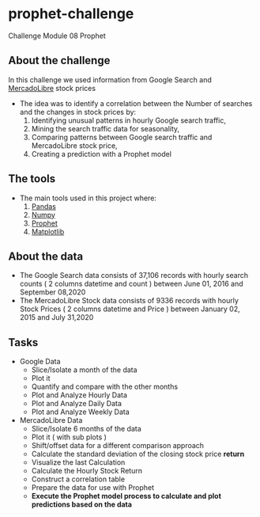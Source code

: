 # prophet-challenge
Challenge Module 08 Prophet

## About the challenge
In this challenge we used information from Google Search and [MercadoLibre](https://mercadolibre.com/) stock prices
- The idea was to identify a correlation between the Number of searches and the changes in stock prices by:
  1. Identifying unusual patterns in hourly Google search traffic, 
  2. Mining the search traffic data for seasonality, 
  3. Comparing patterns between Google search traffic and MercadoLibre stock price, 
  4. Creating a prediction with a Prophet model

## The tools
- The main tools used in this project where:
  1. [Pandas](https://pandas.pydata.org/)
  2. [Numpy](https://numpy.org/)
  3. [Prophet](https://facebook.github.io/prophet/)
  4. [Matplotlib](https://matplotlib.org/)

## About the data
- The Google Search data consists of 37,106 records with hourly search counts ( 2 columns datetime and count ) between June 01, 2016 and September 08,2020
- The MercadoLibre Stock data consists of 9336 records with hourly Stock Prices ( 2 columns datetime and Price ) between January 02, 2015 and July 31,2020
  
## Tasks
- Google Data
  - Slice/Isolate a month of the data
  - Plot it
  - Quantify and compare with the other months
  - Plot and Analyze Hourly Data
  - Plot and Analyze Daily Data
  - Plot and Analyze Weekly Data
- MercadoLibre Data
  - Slice/Isolate 6 months of the data
  - Plot it ( with sub plots )
  - Shift/offset data for a different comparison approach
  - Calculate the standard deviation of the closing stock price **return**
  - Visualize the last Calculation
  - Calculate the Hourly Stock Return
  - Construct a correlation table
  - Prepare the data for use with Prophet
  - **Execute the Prophet model process to calculate and plot predictions based on the data** 

